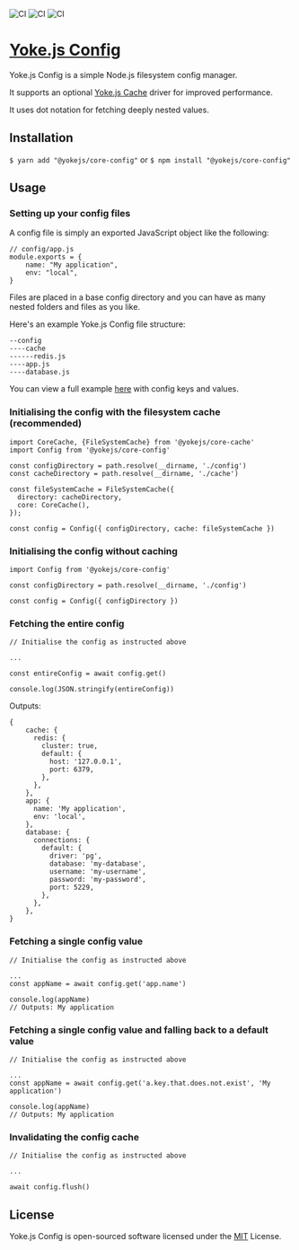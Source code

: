 ![CI](https://github.com/yokejs/core-config/workflows/Build/badge.svg) ![CI](https://github.com/yokejs/core-config/workflows/Tests/badge.svg) ![CI](https://github.com/yokejs/core-config/workflows/Linting/badge.svg)

# [Yoke.js Config](https://github.com/yokejs/core-config)

Yoke.js Config is a simple Node.js filesystem config manager.

It supports an optional [Yoke.js Cache](https://github.com/yokejs/core-cache)
 driver for improved performance.

It uses dot notation for fetching deeply nested values.

## Installation

`$ yarn add "@yokejs/core-config"`
or
`$ npm install "@yokejs/core-config"`

## Usage

### Setting up your config files

A config file is simply an exported JavaScript object like the following:

```
// config/app.js
module.exports = {
    name: "My application",
    env: "local",
}
```

Files are placed in a base config directory and you can
 have as many nested folders and files as you like.

Here's an example Yoke.js Config file structure:

```
--config
----cache
------redis.js
----app.js
----database.js
```

You can view a full example [here](/example) with config keys and values.

### Initialising the config with the filesystem cache (recommended)

```
import CoreCache, {FileSystemCache} from '@yokejs/core-cache'
import Config from '@yokejs/core-config'

const configDirectory = path.resolve(__dirname, './config')
const cacheDirectory = path.resolve(__dirname, './cache')

const fileSystemCache = FileSystemCache({
  directory: cacheDirectory,
  core: CoreCache(),
});

const config = Config({ configDirectory, cache: fileSystemCache })
```

### Initialising the config without caching

```
import Config from '@yokejs/core-config'

const configDirectory = path.resolve(__dirname, './config')

const config = Config({ configDirectory })
```

### Fetching the entire config

```
// Initialise the config as instructed above

...

const entireConfig = await config.get()

console.log(JSON.stringify(entireConfig))

```

Outputs:

```
{
    cache: {
      redis: {
        cluster: true,
        default: {
          host: '127.0.0.1',
          port: 6379,
        },
      },
    },
    app: {
      name: 'My application',
      env: 'local',
    },
    database: {
      connections: {
        default: {
          driver: 'pg',
          database: 'my-database',
          username: 'my-username',
          password: 'my-password',
          port: 5229,
        },
      },
    },
}
```

### Fetching a single config value

```
// Initialise the config as instructed above

...
const appName = await config.get('app.name')

console.log(appName)
// Outputs: My application
```

### Fetching a single config value and falling back to a default value

```
// Initialise the config as instructed above

...
const appName = await config.get('a.key.that.does.not.exist', 'My application')

console.log(appName)
// Outputs: My application
```

### Invalidating the config cache

```
// Initialise the config as instructed above

...

await config.flush()
```

## License

Yoke.js Config is open-sourced software licensed under the
[MIT](https://opensource.org/licenses/MIT) License.
